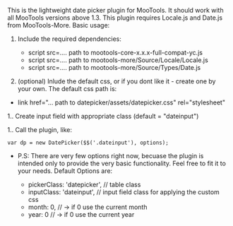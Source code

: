 This is the lightweight date picker plugin for MooTools. It should work with all MooTools versions above 1.3. This plugin requires Locale.js and Date.js from MooTools-More. Basic usage:

1. Include the required dependencies: 

    * script src=.... path to mootools-core-x.x.x-full-compat-yc.js
    * script src=.... path to mootools-more/Source/Locale/Locale.js
    * script src=.... path to mootools-more/Source/Types/Date.js

1. (optional) Inlude the default css, or if you dont like it - create one by your own. The default css path is:

* link href="... path to datepicker/assets/datepicker.css" rel="stylesheet" 

1.. Create input field with appropriate class (default = "dateinput")

1.. Call the plugin, like:

    var dp = new DatePicker($$('.dateinput'), options);


* P.S: There are very few options right now, becuase the plugin is intended only to provide the very basic functionality. Feel free to fit it to your needs. Default Options are:

    * pickerClass: 'datepicker', // table class
    * inputClass: 'dateinput',   // input field class for applying the custom css
    * month: 0, // -> if 0 use the current month
    * year: 0   // -> if 0 use the current year
